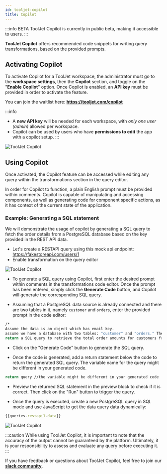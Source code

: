```yaml
---
id: tooljet-copilot
title: Copilot
---
```


:::info BETA
ToolJet Copilot is currently in public beta, making it accessible to users.
:::

**ToolJet Copilot** offers recommended code snippets for writing query transformations, based on the provided prompts.

## Activating Copilot

To activate Copilot for a ToolJet workspace, the administrator must go to the **workspace settings**, then the **Copilot** section, and toggle on the "**Enable Copilot**" option. Once Copilot is enabled, an **API key** must be provided in order to activate the feature.

You can join the waitlist here: **https://tooljet.com/copilot**

:::info
- A **new API key** will be needed for each workspace, with *only one user (admin)* allowed per workspace.
- Copilot can be used by users who have **permissions to edit** the app with a copilot setup.
:::

<div style={{textAlign: 'center'}}>

<img className="screenshot-full" src="/img/copilot/enable.png" alt="ToolJet Copilot" />

</div>

## Using Copilot

Once activated, the Copilot feature can be accessed while editing any query within the transformations section in the query editor.

In order for Copilot to function, a plain English prompt must be provided within comments. Copilot is capable of manipulating and accessing components, as well as generating code for component specific actions, as it has context of the current state of the application.

### Example: Generating a SQL statement 

We will demonstrate the usage of copilot by generating a SQL query to fetch the order details from a PostgreSQL database based on the key provided in the REST API data.

- Let's create a RESTAPI query using this mock api endpoint: https://fakestoreapi.com/users/1
- Enable transformation on the query editor

<div style={{textAlign: 'center'}}>

<img className="screenshot-full" src="/img/copilot/query.png" alt="ToolJet Copilot" />

</div>

- To generate a SQL query using Copilot, first enter the desired prompt within comments in the transformations code editor. Once the prompt has been entered, simply click the **Generate Code** button, and Copilot will generate the corresponding SQL query.

- Assuming that a PostgreSQL data source is already connected and there are two tables in it, namely `customer` and `orders`, enter the provided prompt in the code editor:

```bash
/*
Assume the data is an object which has email key.
assume we have a database with two tables: "customer" and "orders." The "customer" table has columns such as "customer_id," "customer_name," and "country." The "orders" table has columns such as "order_id," "customer_id," "order_date," and "total_amount."
return a SQL query to retrieve the total order amounts for customers from the email key retrieved from the data, who have placed more than three orders.*/
```

- Click on the "Generate Code" button to generate the SQL query.

- Once the code is generated, add a return statement below the code to return the generated SQL query. The variable name for the query might be different in your generated code.

```bash
return query //the variable might be different in your generated code
```

- Preview the returned SQL statement in the preview block to check if it is correct. Then click on the "Run" button to trigger the query.

- Once the query is executed, create a new PostgreSQL query in SQL mode and use JavaScript to get the data query data dynamically:

```js
{{queries.restapi1.data}}
```

<div style={{textAlign: 'center'}}>

<img className="screenshot-full" src="/img/copilot/copilot1.gif" alt="ToolJet Copilot" />

</div>

:::caution
While using ToolJet Copilot, it is important to note that the accuracy of the output cannot be guaranteed by the platform. Ultimately, it is your responsibility to assess and evaluate any query before executing it.
:::

If you have feedback or questions about ToolJet Copilot, feel free to join our **[slack community](https://tooljet.com/slack)**.